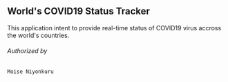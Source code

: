 ## World's COVID19 Status Tracker
This application intent to provide real-time status of COVID19 virus accross the world's countries.

###### Authorized by
`Moise Niyonkuru`